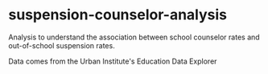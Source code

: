 # suspension-counselor-analysis
Analysis to understand the association between school counselor rates and out-of-school suspension rates.

Data comes from the Urban Institute's Education Data Explorer
